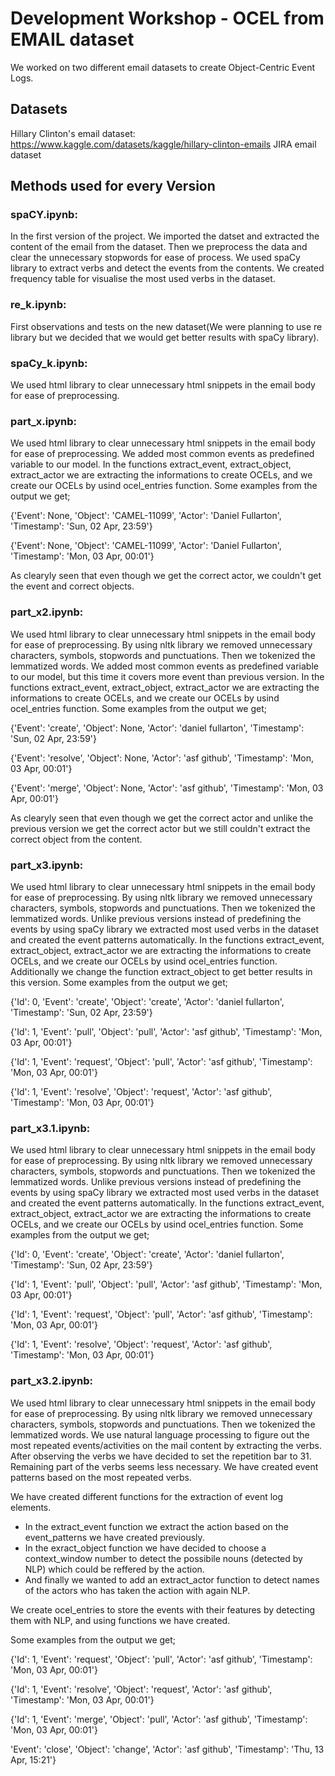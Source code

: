# Development Workshop - OCEL from EMAIL dataset

We worked on two different email datasets to create Object-Centric Event Logs. 

## Datasets

Hillary Clinton's email dataset: https://www.kaggle.com/datasets/kaggle/hillary-clinton-emails
JIRA email dataset

## Methods used for every Version 

### spaCY.ipynb:
In the first version of the project. We imported the datset and extracted the content of the email from the dataset. Then we preprocess the data and clear the unnecessary stopwords for ease of process. We used spaCy library to extract verbs and detect the events from the contents. We created frequency table for visualise the most used verbs in the dataset.

### re_k.ipynb:
First observations and tests on the new dataset(We were planning to use re library but we decided that we would get better results with spaCy library).

### spaCy_k.ipynb:
We used html library to clear unnecessary html snippets in the email body for ease of preprocessing. 

### part_x.ipynb:
We used html library to clear unnecessary html snippets in the email body for ease of preprocessing. We added most common events as predefined variable to our model. In the functions extract_event, extract_object, extract_actor we are extracting the informations to create OCELs, and we create our OCELs by usind ocel_entries function. Some examples from the output we get;

{'Event': None,
  'Object': 'CAMEL-11099',
  'Actor': 'Daniel Fullarton',
  'Timestamp': 'Sun, 02 Apr, 23:59'}

 {'Event': None,
  'Object': 'CAMEL-11099',
  'Actor': 'Daniel Fullarton',
  'Timestamp': 'Mon, 03 Apr, 00:01'}

As clearyly seen that even though we get the correct actor, we couldn't get the event and correct objects.

  ### part_x2.ipynb:
  We used html library to clear unnecessary html snippets in the email body for ease of preprocessing. By using nltk library we removed unnecessary characters, symbols, stopwords and punctuations. Then we tokenized the lemmatized words. We added most common events as predefined variable to our model, but this time it covers more event than previous version. In the functions extract_event, extract_object, extract_actor we are extracting the informations to create OCELs, and we create our OCELs by usind ocel_entries function. Some examples from the output we get;

  {'Event': 'create',
  'Object': None,
  'Actor': 'daniel fullarton',
  'Timestamp': 'Sun, 02 Apr, 23:59'}

 {'Event': 'resolve',
  'Object': None,
  'Actor': 'asf github',
  'Timestamp': 'Mon, 03 Apr, 00:01'}

 {'Event': 'merge',
  'Object': None,
  'Actor': 'asf github',
  'Timestamp': 'Mon, 03 Apr, 00:01'}

As clearyly seen that even though we get the correct actor and unlike the previous version we get the correct actor but we still couldn't extract the correct object from the content.

### part_x3.ipynb:
We used html library to clear unnecessary html snippets in the email body for ease of preprocessing. By using nltk library we removed unnecessary characters, symbols, stopwords and punctuations. Then we tokenized the lemmatized words. Unlike previous versions instead of predefining the events by using spaCy library we extracted most used verbs in the dataset and created the event patterns automatically. In the functions extract_event, extract_object, extract_actor we are extracting the informations to create OCELs, and we create our OCELs by usind ocel_entries function. Additionally we change the function extract_object to get better results in this version. Some examples from the output we get;

{'Id': 0,
  'Event': 'create',
  'Object': 'create',
  'Actor': 'daniel fullarton',
  'Timestamp': 'Sun, 02 Apr, 23:59'}

 {'Id': 1,
  'Event': 'pull',
  'Object': 'pull',
  'Actor': 'asf github',
  'Timestamp': 'Mon, 03 Apr, 00:01'}

 {'Id': 1,
  'Event': 'request',
  'Object': 'pull',
  'Actor': 'asf github',
  'Timestamp': 'Mon, 03 Apr, 00:01'}

 {'Id': 1,
  'Event': 'resolve',
  'Object': 'request',
  'Actor': 'asf github',
  'Timestamp': 'Mon, 03 Apr, 00:01'}


### part_x3.1.ipynb:
We used html library to clear unnecessary html snippets in the email body for ease of preprocessing. By using nltk library we removed unnecessary characters, symbols, stopwords and punctuations. Then we tokenized the lemmatized words. Unlike previous versions instead of predefining the events by using spaCy library we extracted most used verbs in the dataset and created the event patterns automatically. In the functions extract_event, extract_object, extract_actor we are extracting the informations to create OCELs, and we create our OCELs by usind ocel_entries function. Some examples from the output we get;

{'Id': 0,
  'Event': 'create',
  'Object': 'create',
  'Actor': 'daniel fullarton',
  'Timestamp': 'Sun, 02 Apr, 23:59'}

 {'Id': 1,
  'Event': 'pull',
  'Object': 'pull',
  'Actor': 'asf github',
  'Timestamp': 'Mon, 03 Apr, 00:01'}

 {'Id': 1,
  'Event': 'request',
  'Object': 'pull',
  'Actor': 'asf github',
  'Timestamp': 'Mon, 03 Apr, 00:01'}

 {'Id': 1,
  'Event': 'resolve',
  'Object': 'request',
  'Actor': 'asf github',
  'Timestamp': 'Mon, 03 Apr, 00:01'}


  ### part_x3.2.ipynb:
  We used html library to clear unnecessary html snippets in the email body for ease of preprocessing. By using nltk library we removed unnecessary characters, symbols, stopwords and punctuations. Then we tokenized the lemmatized words. We use natural language processing to figure out the most repeated events/activities on the mail content by extracting the verbs. After observing the verbs we have decided to set the repetition bar to 31. Remaining part of the verbs seems less necessary. We have created event patterns based on the most repeated verbs. 
  
  We have created different functions for the extraction of event log elements.
* In the extract_event function we extract the action based on the event_patterns we have created previously.
* In the exract_object function we have decided to choose a context_window number to detect the possibile nouns (detected by NLP) which could be reffered by the action.
* And finally we wanted to add an extract_actor function to detect names of the actors who has taken the action with again NLP.

We create ocel_entries to store the events with their features by detecting them with NLP, and using functions we have created.

 Some examples from the output we get;

 {'Id': 1,
  'Event': 'request',
  'Object': 'pull',
  'Actor': 'asf github',
  'Timestamp': 'Mon, 03 Apr, 00:01'}

 {'Id': 1,
  'Event': 'resolve',
  'Object': 'request',
  'Actor': 'asf github',
  'Timestamp': 'Mon, 03 Apr, 00:01'}

 {'Id': 1,
  'Event': 'merge',
  'Object': 'pull',
  'Actor': 'asf github',
  'Timestamp': 'Mon, 03 Apr, 00:01'}

  'Event': 'close',
  'Object': 'change',
  'Actor': 'asf github',
  'Timestamp': 'Thu, 13 Apr, 15:21'}